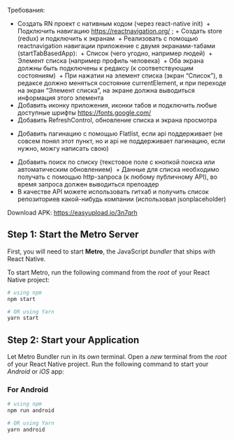 Требования: ​
 + ​Создать RN проект с нативным кодом (через react-native init)
​​ + Подключить навигацию https://reactnavigation.org/ ;
​ + ​Создать store (redux) и подключить к экранам
​ + ​Реализовать с помощью reactnavigation навигации приложение с двумя экранами-табами (startTabBasedApp):
​​ + Список (чего угодно, например людей)
​ + ​Элемент списка (например профиль человека)
​​ + Оба экрана должны быть подключены к редаксу (к соответствующим состояниям)
​​ + При нажатии на элемент списка (экран “Список”), в редаксе должно меняться состояние currentElement, и при переходе на экран “Элемент списка”, на экране должна выводиться информация этого элемента
 + Добавить иконку приложения, иконки табов и подключить любые доступные шрифты https://fonts.google.com/
 + Добавить RefreshControl, обновление списка и экрана просмотра
 - Добавить пагинацию с помощью Flatlist, если api поддерживает (не совсем понял этот пункт, но и api не поддерживает пагинацию, если нужно, можгу написать свою)
 + Добавить поиск по списку (текстовое поле с кнопкой поиска или автоматическим обновлением)
​​ + Данные для списка необходимо получать с помощью http-запроса (к любому публичному API), во время запроса должен выводиться прелоадер
 + В качестве API можете использовать гитхаб и получить список репозиториев какой-нибудь компании (использовал jsonplaceholder)

 Download APK: https://easyupload.io/3n7qrh

## Step 1: Start the Metro Server

First, you will need to start **Metro**, the JavaScript _bundler_ that ships _with_ React Native.

To start Metro, run the following command from the _root_ of your React Native project:

```bash
# using npm
npm start

# OR using Yarn
yarn start
```

## Step 2: Start your Application

Let Metro Bundler run in its _own_ terminal. Open a _new_ terminal from the _root_ of your React Native project. Run the following command to start your _Android_ or _iOS_ app:

### For Android

```bash
# using npm
npm run android

# OR using Yarn
yarn android
```



